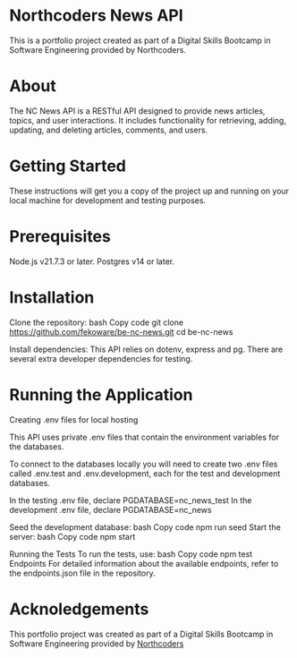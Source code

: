 # Northcoders News API
This is a portfolio project created as part of a Digital Skills Bootcamp in Software Engineering provided by Northcoders.

# About
The NC News API is a RESTful API designed to provide news articles, topics, and user interactions. It includes functionality for retrieving, adding, updating, and deleting articles, comments, and users.

# Getting Started
These instructions will get you a copy of the project up and running on your local machine for development and testing purposes.

# Prerequisites
Node.js v21.7.3 or later.
Postgres v14 or later.

# Installation

Clone the repository:
bash
Copy code
git clone https://github.com/fekoware/be-nc-news.git
cd be-nc-news

Install dependencies:
This API relies on dotenv, express and pg. There are several extra developer dependencies for testing.

# Running the Application

Creating .env files for local hosting

This API uses private .env files that contain the environment variables for the databases. 

To connect to the databases locally you will need to create two .env files called .env.test and .env.development, each for the test and development databases. 

In the testing .env file, declare PGDATABASE=nc_news_test
In the development .env file, declare PGDATABASE=nc_news

Seed the development database:
bash
Copy code
npm run seed
Start the server:
bash
Copy code
npm start

Running the Tests
To run the tests, use:
bash
Copy code
npm test
Endpoints
For detailed information about the available endpoints, refer to the endpoints.json file in the repository.


# Acknoledgements

This portfolio project was created as part of a Digital Skills Bootcamp in Software Engineering provided by [Northcoders](https://northcoders.com/)

